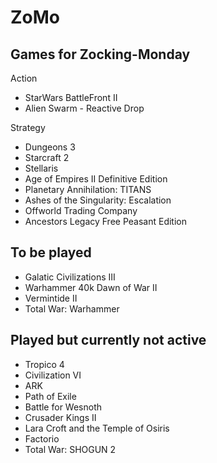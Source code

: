 # ZoMo

## Games for Zocking-Monday

Action

- StarWars BattleFront II
- Alien Swarm - Reactive Drop

Strategy

- Dungeons 3
- Starcraft 2
- Stellaris
- Age of Empires II Definitive Edition
- Planetary Annihilation: TITANS
- Ashes of the Singularity: Escalation
- Offworld Trading Company
- Ancestors Legacy Free Peasant Edition

## To be played

- Galatic Civilizations III
- Warhammer 40k Dawn of War II
- Vermintide II
- Total War: Warhammer

## Played but currently not active

- Tropico 4
- Civilization VI
- ARK
- Path of Exile
- Battle for Wesnoth
- Crusader Kings II
- Lara Croft and the Temple of Osiris
- Factorio
- Total War: SHOGUN 2
